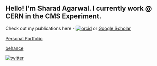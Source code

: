 ## Hello! I'm Sharad Agarwal. I currently work @ CERN in the CMS Experiment.

Check out my publications here - [![orcid](]https://img.shields.io/badge/orcid-sharadagarwal-&?logo=orcid)](https://orcid.org/0000-0002-6492-5390) or [Google Scholar](https://scholar.google.com/citations?user=yRVFJp8AAAAJ&hl=en)

[Personal Portfolio](https://sharad1126.github.io/)

[behance](https://www.behance.net/sharad1126)

[![twitter](https://img.shields.io/twitter/follow/shad1126?style=social)]((https://twitter.com/shad1126))

